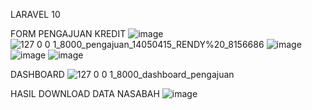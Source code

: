 LARAVEL 10

FORM PENGAJUAN KREDIT
![image](https://github.com/agungrachmadprihanto/form_pengajuan_kredit/assets/103097069/de120e31-437a-4f8b-8227-a336423b7562)
![127 0 0 1_8000_pengajuan_14050415_RENDY%20_8156686](https://github.com/agungrachmadprihanto/form_pengajuan_kredit/assets/103097069/26828eb8-e290-46d6-a8f8-d7b7d859a84a)
![image](https://github.com/agungrachmadprihanto/form_pengajuan_kredit/assets/103097069/8d4f0ca0-59ae-4e11-b9ce-a26f13fbe604)
![image](https://github.com/agungrachmadprihanto/form_pengajuan_kredit/assets/103097069/a0943c4c-8d75-4f60-b199-a44e56e71f68)
![image](https://github.com/agungrachmadprihanto/form_pengajuan_kredit/assets/103097069/724f76ea-fef0-4755-801d-f0ae75d6c061)

DASHBOARD
![127 0 0 1_8000_dashboard_pengajuan](https://github.com/agungrachmadprihanto/form_pengajuan_kredit/assets/103097069/3aaf29e6-a4a0-46c2-bd13-0f34270e15d4)


HASIL DOWNLOAD DATA NASABAH
![image](https://github.com/agungrachmadprihanto/form_pengajuan_kredit/assets/103097069/04fddc29-1602-4a45-a05d-d5099b307353)
